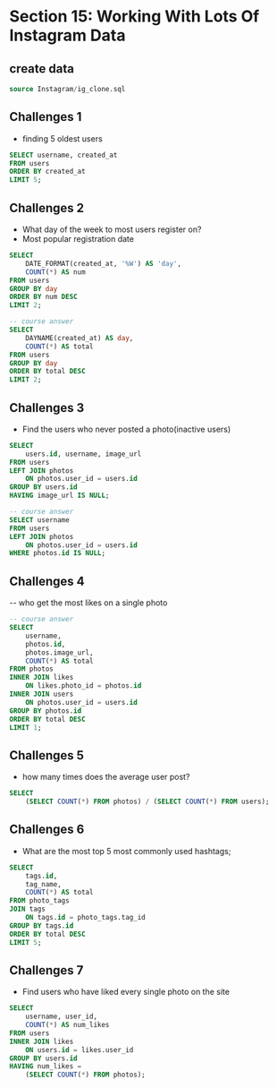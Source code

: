 # Section 15: Working With Lots Of Instagram Data

## create data

```sql
source Instagram/ig_clone.sql
```

## Challenges 1

- finding 5 oldest users

```sql
SELECT username, created_at 
FROM users 
ORDER BY created_at
LIMIT 5;
```

## Challenges 2

- What day of the week to most users register on?
- Most popular registration date


```sql
SELECT 
    DATE_FORMAT(created_at, '%W') AS 'day',
    COUNT(*) AS num
FROM users
GROUP BY day
ORDER BY num DESC
LIMIT 2;

-- course answer
SELECT 
    DAYNAME(created_at) AS day,
    COUNT(*) AS total
FROM users
GROUP BY day
ORDER BY total DESC
LIMIT 2;
```

## Challenges 3

- Find the users who never posted a photo(inactive users)

```sql
SELECT 
    users.id, username, image_url  
FROM users   
LEFT JOIN photos       
    ON photos.user_id = users.id 
GROUP BY users.id 
HAVING image_url IS NULL;

-- course answer
SELECT username
FROM users
LEFT JOIN photos       
    ON photos.user_id = users.id 
WHERE photos.id IS NULL;

```

## Challenges 4

-- who get the most likes on a single photo

```sql
-- course answer
SELECT 
    username,
    photos.id, 
    photos.image_url,
    COUNT(*) AS total
FROM photos
INNER JOIN likes
    ON likes.photo_id = photos.id
INNER JOIN users
    ON photos.user_id = users.id
GROUP BY photos.id
ORDER BY total DESC
LIMIT 1;
```

## Challenges 5

- how many times does the average user post?


```sql
SELECT 
    (SELECT COUNT(*) FROM photos) / (SELECT COUNT(*) FROM users);
```

## Challenges 6

- What are the most top 5 most commonly used hashtags;

```sql
SELECT 
    tags.id, 
    tag_name, 
    COUNT(*) AS total  
FROM photo_tags 
JOIN tags 
    ON tags.id = photo_tags.tag_id 
GROUP BY tags.id 
ORDER BY total DESC 
LIMIT 5;

```

## Challenges 7

- Find users who have liked every single photo on the site

```sql
SELECT 
    username, user_id,
    COUNT(*) AS num_likes
FROM users
INNER JOIN likes
    ON users.id = likes.user_id
GROUP BY users.id
HAVING num_likes = 
    (SELECT COUNT(*) FROM photos);
```
